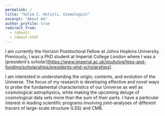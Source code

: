 ```yaml
---
permalink: /
title: "Selim C. Hotinli, Cosmologist"
excerpt: "About me"
author_profile: true
redirect_from: 
  - /about/
  - /about.html
---
```


I am currently the Horizon Postdoctoral Fellow at Johns Hopkins University. Previously, I was a PhD student at Imperial College London where I was a [president's scholar][https://www.imperial.ac.uk/study/pg/fees-and-funding/scholarships/presidents-phd-scholarships].

I am interested in understanding the origin, contents, and evolution of the Universe. The focus of my research is developing effective and novel ways to probe the fundamental characteristics of our Universe as well as cosmological astrophysics, while making the upcoming deluge of cosmological data sets more than the sum of their parts. I have a particular interest in leading scientific programs involving joint-analyses of different tracers of large-scale structure (LSS) and CMB.
